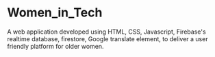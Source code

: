 # Women_in_Tech
A web application developed using HTML, CSS, Javascript, Firebase's realtime database, firestore, Google translate element, to deliver a user friendly platform for older women.
